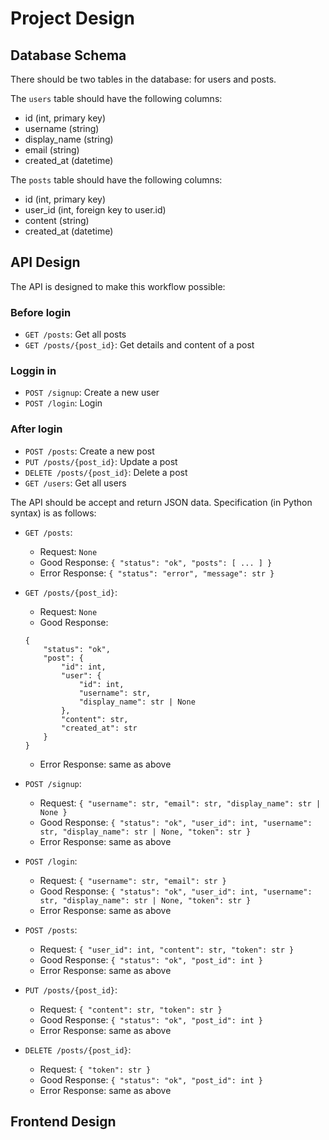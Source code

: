 # Project Design

## Database Schema
There should be two tables in the database: for users and posts.

The `users` table should have the following columns:
- id (int, primary key)
- username (string)
- display_name (string)
- email (string)
- created_at (datetime)

The `posts` table should have the following columns:
- id (int, primary key)
- user_id (int, foreign key to user.id)
- content (string)
- created_at (datetime)

## API Design
The API is designed to make this workflow possible:

### Before login
- `GET /posts`: Get all posts
- `GET /posts/{post_id}`: Get details and content of a post

### Loggin in
- `POST /signup`: Create a new user
- `POST /login`: Login

### After login
- `POST /posts`: Create a new post
- `PUT /posts/{post_id}`: Update a post
- `DELETE /posts/{post_id}`: Delete a post
- `GET /users`: Get all users

The API should be accept and return JSON data. Specification (in Python syntax) is as follows:
- `GET /posts`:
    - Request: `None`
    - Good Response: `{ "status": "ok", "posts": [ ... ] }`
    - Error Response: `{ "status": "error", "message": str }`

- `GET /posts/{post_id}`:
    - Request: `None`
    - Good Response:
    ```
    {
        "status": "ok",
        "post": {
            "id": int,
            "user": {
                "id": int,
                "username": str,
                "display_name": str | None
            },
            "content": str,
            "created_at": str
        }
    }
    ```
    - Error Response: same as above

- `POST /signup`:
    - Request: `{ "username": str, "email": str, "display_name": str | None }`
    - Good Response: `{ "status": "ok", "user_id": int, "username": str, "display_name": str | None, "token": str }`
    - Error Response: same as above

- `POST /login`:
    - Request: `{ "username": str, "email": str }`
    - Good Response: `{ "status": "ok", "user_id": int, "username": str, "display_name": str | None, "token": str }`
    - Error Response: same as above

- `POST /posts`:
    - Request: `{ "user_id": int, "content": str, "token": str }`
    - Good Response: `{ "status": "ok", "post_id": int }`
    - Error Response: same as above

- `PUT /posts/{post_id}`:
    - Request: `{ "content": str, "token": str }`
    - Good Response: `{ "status": "ok", "post_id": int }`
    - Error Response: same as above

- `DELETE /posts/{post_id}`:
    - Request: `{ "token": str }`
    - Good Response: `{ "status": "ok", "post_id": int }`
    - Error Response: same as above

## Frontend Design
